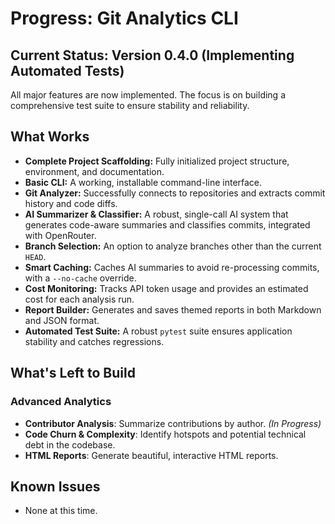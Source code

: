 # Progress: Git Analytics CLI

## Current Status: Version 0.4.0 (Implementing Automated Tests)

All major features are now implemented. The focus is on building a comprehensive test suite to ensure stability and reliability.

## What Works

- **Complete Project Scaffolding:** Fully initialized project structure, environment, and documentation.
- **Basic CLI:** A working, installable command-line interface.
- **Git Analyzer:** Successfully connects to repositories and extracts commit history and code diffs.
- **AI Summarizer & Classifier:** A robust, single-call AI system that generates code-aware summaries and classifies commits, integrated with OpenRouter.
- **Branch Selection:** An option to analyze branches other than the current `HEAD`.
- **Smart Caching:** Caches AI summaries to avoid re-processing commits, with a `--no-cache` override.
- **Cost Monitoring:** Tracks API token usage and provides an estimated cost for each analysis run.
- **Report Builder:** Generates and saves themed reports in both Markdown and JSON format.
- **Automated Test Suite:** A robust `pytest` suite ensures application stability and catches regressions.

## What's Left to Build

### Advanced Analytics
-   **Contributor Analysis**: Summarize contributions by author. *(In Progress)*
-   **Code Churn & Complexity**: Identify hotspots and potential technical debt in the codebase.
-   **HTML Reports**: Generate beautiful, interactive HTML reports.

## Known Issues

- None at this time.